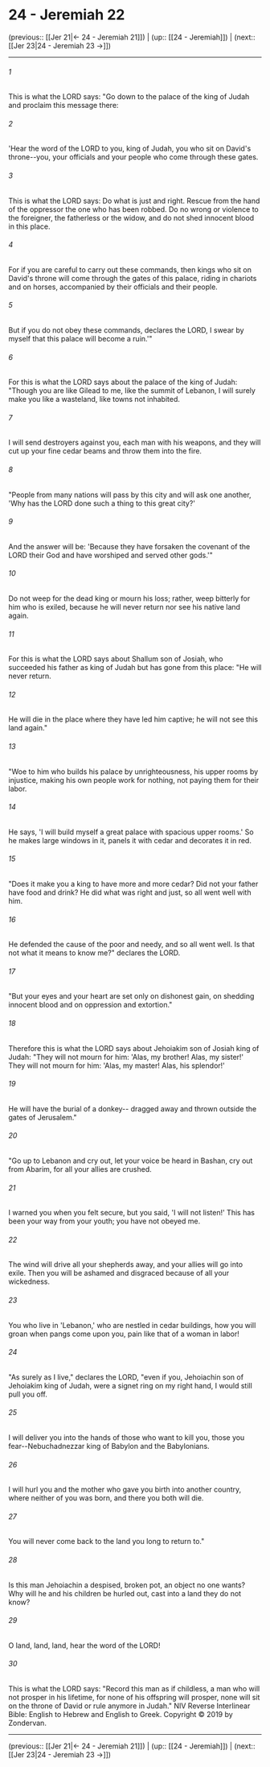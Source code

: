 # 24 - Jeremiah 22

(previous:: [[Jer 21|← 24 - Jeremiah 21]]) | (up:: [[24 - Jeremiah]]) | (next:: [[Jer 23|24 - Jeremiah 23 →]])

***


###### 1 
This is what the LORD says: "Go down to the palace of the king of Judah and proclaim this message there: 

###### 2 
'Hear the word of the LORD to you, king of Judah, you who sit on David's throne--you, your officials and your people who come through these gates. 

###### 3 
This is what the LORD says: Do what is just and right. Rescue from the hand of the oppressor the one who has been robbed. Do no wrong or violence to the foreigner, the fatherless or the widow, and do not shed innocent blood in this place. 

###### 4 
For if you are careful to carry out these commands, then kings who sit on David's throne will come through the gates of this palace, riding in chariots and on horses, accompanied by their officials and their people. 

###### 5 
But if you do not obey these commands, declares the LORD, I swear by myself that this palace will become a ruin.'" 

###### 6 
For this is what the LORD says about the palace of the king of Judah: "Though you are like Gilead to me, like the summit of Lebanon, I will surely make you like a wasteland, like towns not inhabited. 

###### 7 
I will send destroyers against you, each man with his weapons, and they will cut up your fine cedar beams and throw them into the fire. 

###### 8 
"People from many nations will pass by this city and will ask one another, 'Why has the LORD done such a thing to this great city?' 

###### 9 
And the answer will be: 'Because they have forsaken the covenant of the LORD their God and have worshiped and served other gods.'" 

###### 10 
Do not weep for the dead king or mourn his loss; rather, weep bitterly for him who is exiled, because he will never return nor see his native land again. 

###### 11 
For this is what the LORD says about Shallum son of Josiah, who succeeded his father as king of Judah but has gone from this place: "He will never return. 

###### 12 
He will die in the place where they have led him captive; he will not see this land again." 

###### 13 
"Woe to him who builds his palace by unrighteousness, his upper rooms by injustice, making his own people work for nothing, not paying them for their labor. 

###### 14 
He says, 'I will build myself a great palace with spacious upper rooms.' So he makes large windows in it, panels it with cedar and decorates it in red. 

###### 15 
"Does it make you a king to have more and more cedar? Did not your father have food and drink? He did what was right and just, so all went well with him. 

###### 16 
He defended the cause of the poor and needy, and so all went well. Is that not what it means to know me?" declares the LORD. 

###### 17 
"But your eyes and your heart are set only on dishonest gain, on shedding innocent blood and on oppression and extortion." 

###### 18 
Therefore this is what the LORD says about Jehoiakim son of Josiah king of Judah: "They will not mourn for him: 'Alas, my brother! Alas, my sister!' They will not mourn for him: 'Alas, my master! Alas, his splendor!' 

###### 19 
He will have the burial of a donkey-- dragged away and thrown outside the gates of Jerusalem." 

###### 20 
"Go up to Lebanon and cry out, let your voice be heard in Bashan, cry out from Abarim, for all your allies are crushed. 

###### 21 
I warned you when you felt secure, but you said, 'I will not listen!' This has been your way from your youth; you have not obeyed me. 

###### 22 
The wind will drive all your shepherds away, and your allies will go into exile. Then you will be ashamed and disgraced because of all your wickedness. 

###### 23 
You who live in 'Lebanon,' who are nestled in cedar buildings, how you will groan when pangs come upon you, pain like that of a woman in labor! 

###### 24 
"As surely as I live," declares the LORD, "even if you, Jehoiachin son of Jehoiakim king of Judah, were a signet ring on my right hand, I would still pull you off. 

###### 25 
I will deliver you into the hands of those who want to kill you, those you fear--Nebuchadnezzar king of Babylon and the Babylonians. 

###### 26 
I will hurl you and the mother who gave you birth into another country, where neither of you was born, and there you both will die. 

###### 27 
You will never come back to the land you long to return to." 

###### 28 
Is this man Jehoiachin a despised, broken pot, an object no one wants? Why will he and his children be hurled out, cast into a land they do not know? 

###### 29 
O land, land, land, hear the word of the LORD! 

###### 30 
This is what the LORD says: "Record this man as if childless, a man who will not prosper in his lifetime, for none of his offspring will prosper, none will sit on the throne of David or rule anymore in Judah." NIV Reverse Interlinear Bible: English to Hebrew and English to Greek. Copyright © 2019 by Zondervan.

***

(previous:: [[Jer 21|← 24 - Jeremiah 21]]) | (up:: [[24 - Jeremiah]]) | (next:: [[Jer 23|24 - Jeremiah 23 →]])

